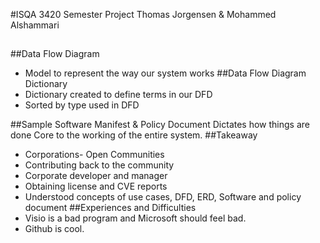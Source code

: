 #ISQA 3420 Semester Project
  Thomas Jorgensen & Mohammed Alshammari
## 
##Data Flow Diagram
  - Model to represent the way our system works
##Data Flow Diagram Dictionary
  - Dictionary created to define terms in our DFD
  - Sorted by type used in DFD

##Sample Software Manifest & Policy Document
   Dictates how things are done
   Core to the working of the entire system.
##Takeaway
  - Corporations- Open Communities
  - Contributing back to the community
  - Corporate developer and manager
  - Obtaining license and CVE reports
  - Understood concepts of use cases, DFD, ERD, Software and policy document
##Experiences and Difficulties
  - Visio is a bad program and Microsoft should feel bad.
  - Github is cool.
  

